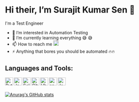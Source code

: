 # Hi their, I’m Surajit Kumar Sen 👋  
I'm a Test Engineer

- 👀 I’m interested in Automation Testing
- 🌱 I’m currently learning everything :sweat_smile: :sweat_smile:
- 📫 How to reach me <a href="mailto:surajitsen.iter2011@gmail.com"><img alt="gmail-icon" width="18px" src="https://image.flaticon.com/icons/png/512/281/281769.png"/> </a>
- ⚡ Anything that bores you should be automated 🔥🔥

## Languages and Tools:
<img align="left" alt="Python Code" width="26px" src="https://icons.iconarchive.com/icons/cornmanthe3rd/plex/128/Other-python-icon.png" />
<img align="left" alt="Java Code" width="26px" src="https://icons.iconarchive.com/icons/dakirby309/simply-styled/128/Java-icon.png" />
<img align="left" alt="Selenium Code" width="26px" src="https://selenium.dev/images/selenium_logo_square_green.png" />
<a href="https://github.com/SurajitKSen"> <img align="left" alt="Github" width="26px" src="https://cdn.jsdelivr.net/npm/simple-icons@3.0.1/icons/github.svg" /> </a>
<img align="left" alt="Ubuntu" width="26px" src="https://icons.iconarchive.com/icons/martz90/circle/128/ubuntu-icon.png" />
<img align="left" alt="apachemaven" width="26px" src='https://cdn.jsdelivr.net/npm/simple-icons@3.0.1/icons/apachemaven.svg' />
<img align="left" alt="Jenkins" width="26px" src='https://cdn.jsdelivr.net/npm/simple-icons@3.0.1/icons/jenkins.svg' />

<br />
<br />

[![Anurag's GitHub stats](https://github-readme-stats.vercel.app/api?username=SurajitKSen)](https://github.com/anuraghazra/github-readme-stats)

